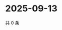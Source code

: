 # 2025-09-13

共 0 条

<!-- BEGIN ZHIHUVIDEO -->
<!-- 最后更新时间 Sat Sep 13 2025 00:11:08 GMT+0800 (China Standard Time) -->

<!-- END ZHIHUVIDEO -->

